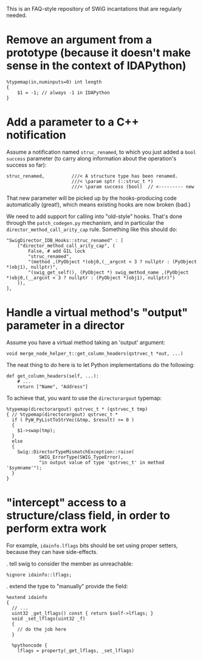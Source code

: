 
This is an FAQ-style repository of SWiG incantations that are
regularly needed.

# Remove an argument from a prototype (because it doesn't make sense in the context of IDAPython)

    %typemap(in,numinputs=0) int length
    {
        $1 = -1; // always -1 in IDAPython
    }

# Add a parameter to a C++ notification

Assume a notification named `struc_renamed`, to which you just
added a `bool success` parameter (to carry along information about the
operation's success so far):

    struc_renamed,          ///< A structure type has been renamed.
                            ///< \param sptr (::struc_t *)
                            ///< \param success (bool)  // <--------- new

That new parameter will be picked up by the hooks-producing code
automatically (great!), which means existing hooks are now broken
(bad.)

We need to add support for calling into "old-style" hooks. That's done
through the `patch_codegen.py` mechanism, and in particular the
`director_method_call_arity_cap` rule. Something like this should do:

    "SwigDirector_IDB_Hooks::struc_renamed" : [
        ("director_method_call_arity_cap", (
            False, # add GIL lock
            "struc_renamed",
            "(method ,(PyObject *)obj0,(__argcnt < 3 ? nullptr : (PyObject *)obj1), nullptr)",
            "(swig_get_self(), (PyObject *) swig_method_name ,(PyObject *)obj0,(__argcnt < 3 ? nullptr : (PyObject *)obj1), nullptr)")
        )),
    ],

# Handle a virtual method's "output" parameter in a director

Assume you have a virtual method taking an 'output' argument:

    void merge_node_helper_t::get_column_headers(qstrvec_t *out, ...)

The neat thing to do here is to let Python implementations do the
following:

    def get_column_headers(self, ...):
        # ...
        return ["Name", "Address"]

To achieve that, you want to use the `directorargout` typemap:

    %typemap(directorargout) qstrvec_t * (qstrvec_t tmp)
    { // %typemap(directorargout) qstrvec_t *
      if ( PyW_PyListToStrVec(&tmp, $result) >= 0 )
      {
        $1->swap(tmp);
      }
      else
      {
        Swig::DirectorTypeMismatchException::raise(
                SWIG_ErrorType(SWIG_TypeError),
                "in output value of type 'qstrvec_t' in method '$symname'");
      }
    }

# "intercept" access to a structure/class field, in order to perform extra work

For example, `idainfo.lflags` bits should be set using proper setters,
because they can have side-effects.

. tell swig to consider the member as unreachable:

    %ignore idainfo::lflags;

. extend the type to "manually" provide the field:

    %extend idainfo
    {
      // ...
      uint32 _get_lflags() const { return $self->lflags; }
      void _set_lflags(uint32 _f)
      {
        // do the job here
      }

      %pythoncode {
        lflags = property(_get_lflags, _set_lflags)

